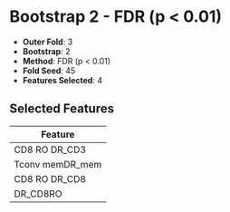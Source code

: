 # Bootstrap 2 - FDR (p < 0.01)

- **Outer Fold**: 3
- **Bootstrap**: 2
- **Method**: FDR (p < 0.01)
- **Fold Seed**: 45
- **Features Selected**: 4

## Selected Features

| Feature |
|---------|
| CD8 RO DR_CD3 |
| Tconv memDR_mem |
| CD8 RO DR_CD8 |
| DR_CD8RO |
